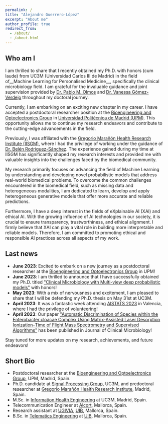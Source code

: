 ```yaml
---
permalink: /
title: "Alejandro Guerrero-López"
excerpt: "About me"
author_profile: true
redirect_from: 
  - /about/
  - /about.html
---
```

Who am I
------
I am thrilled to share that I recently obtained my Ph.D. with honors (cum laude) from UC3M (Universidad Carlos III de Madrid) in the field of__Machine Learning for Personalised Medicine__, specifically the clinical microbiology field. I am grateful for the invaluable guidance and joint supervision provided by [Dr. Pablo M. Olmos](http://www.tsc.uc3m.es/~olmos/) and [Dr. Vanessa Gómez-Verdejo](https://vanessa.webs.tsc.uc3m.es) throughout my doctoral journey.

Currently, I am embarking on an exciting new chapter in my career. I have accepted a postdoctoral researcher position at the [Bioengineering and Optoelectronics Group](http://www.byo.upm.es/BYO) in [Universidad Politécnica de Madrid (UPM)](https://www.upm.es). This opportunity allows me to continue my research endeavors and contribute to the cutting-edge advancements in the field.

Previously, I was affiliated with the [Gregorio Marañón Health Research Institute (IISGM)](https://www.iisgm.com), where I had the privilege of working under the guidance of [Dr. Belén Rodríguez-Sánchez](https://scholar.google.es/citations?user=W9sZbBoAAAAJ&hl=es). The experience gained during my time at IISGM has significantly shaped my research interests and provided me with valuable insights into the challenges faced by the biomedical community.

My research primarily focuses on advancing the field of Machine Learning by understanding and developing novel probabilistic models that address real-world biomedical problems. To overcome the common challenges encountered in the biomedical field, such as missing data and heterogeneous modalities, I am dedicated to learn, develop and apply heterogeneous generative models that offer more accurate and reliable predictions.

Furthermore, I have a deep interest in the fields of eXplainable AI (XAI) and ethical AI. With the growing influence of AI technologies in our society, it is crucial to ensure transparency, trustworthiness, and ethical alignment. I firmly believe that XAI can play a vital role in building more interpretable and reliable models. Therefore, I am committed to promoting ethical and responsible AI practices across all aspects of my work.

Last news
------
- __June 2023__: Excited to embark on a new journey as a postdoctoral researcher at the [Bioengineering and Optoelectronics Group](http://www.byo.upm.es/BYO) in UPM!
- __June 2023__:  I am thrilled to announce that I have successfully obtained my Ph.D. titled ["Clinical Microbiology with Multi-view deep probabilistic models"](http://aguerrerolopez.me/files/Tesis_GuerreroLopez_AlejandroJorge_FormatoWeb.pdf) with honors!
- __May 2023__: With a mix of nervousness and excitement, I am pleased to share that I will be defending my Ph.D. thesis on May 31st at UC3M.
- __April 2023__:  It was a fantastic week attending [AISTATS 2023](http://aistats.org/aistats2023/) in Valencia, where I had the privilege of volunteering!
- __April 2023__: Our paper ["Automatic Discrimination of Species within the Enterobacter cloacae Complex Using Matrix-Assisted Laser Desorption Ionization–Time of Flight Mass Spectrometry and Supervised Algorithms"](https://journals.asm.org/doi/abs/10.1128/jcm.01049-22) has been published in Journal of Clinical Microbiology!

Stay tuned for more updates on my research, achievements, and future endeavors!

Short Bio
------
* Postdoctoral researcher at the [Bioengineering and Optoelectronics Group](http://www.byo.upm.es/BYO), UPM, Madrid, Spain.
* Ph.D. candidate at [Signal Processing Group](http://gts.tsc.uc3m.es), UC3M, and predoctoral researcher at [Gregorio Marañón Health Research Institute](https://www.iisgm.com), Madrid, Spain.
* M.Sc. in [Information Health Engineering](https://www.uc3m.es/master/information-health-engineering) at UC3M, Madrid, Spain.
* Telecommunication Engineer at [Alcort](https://alcort.net), Mallorca, Spain.
* Research assistant at [UGIVIA](http://ugivia.uib.es), [UIB](https://www.uib.cat), Mallorca, Spain.
* B.Sc. in [Telematics Engineering](https://www.uib.eu/Learn/estudis-de-grau/grau/telematica/GTT2-P/) at [UIB](https://www.uib.cat), Mallorca, Spain.
